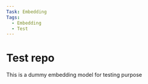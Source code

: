 ```yaml
---
Task: Embedding
Tags:
  - Embedding
  - Test
---
```


# Test repo
This is a dummy embedding model for testing purpose
